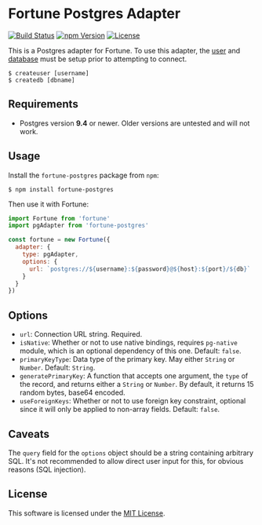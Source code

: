 # Fortune Postgres Adapter

[![Build Status](https://img.shields.io/travis/fortunejs/fortune-postgres/master.svg?style=flat-square)](https://travis-ci.org/fortunejs/fortune-postgres)
[![npm Version](https://img.shields.io/npm/v/fortune-postgres.svg?style=flat-square)](https://www.npmjs.com/package/fortune-postgres)
[![License](https://img.shields.io/npm/l/fortune-postgres.svg?style=flat-square)](https://raw.githubusercontent.com/fortunejs/fortune-postgres/master/LICENSE)

This is a Postgres adapter for Fortune. To use this adapter, the [user](http://www.postgresql.org/docs/9.1/static/app-createuser.html) and [database](http://www.postgresql.org/docs/9.4/static/app-createdb.html) must be setup prior to attempting to connect.

```
$ createuser [username]
$ createdb [dbname]
```


## Requirements

- Postgres version **9.4** or newer. Older versions are untested and will not work.


## Usage

Install the `fortune-postgres` package from `npm`:

```
$ npm install fortune-postgres
```

Then use it with Fortune:

```js
import Fortune from 'fortune'
import pgAdapter from 'fortune-postgres'

const fortune = new Fortune({
  adapter: {
    type: pgAdapter,
    options: {
      url: `postgres://${username}:${password}@${host}:${port}/${db}`
    }
  }
})
```


## Options

- `url`: Connection URL string. Required.
- `isNative`: Whether or not to use native bindings, requires `pg-native` module, which is an optional dependency of this one. Default: `false`.
- `primaryKeyType`: Data type of the primary key. May either `String` or `Number`. Default: `String`.
- `generatePrimaryKey`: A function that accepts one argument, the `type` of the record, and returns either a `String` or `Number`. By default, it returns 15 random bytes, base64 encoded.
- `useForeignKeys`: Whether or not to use foreign key constraint, optional since it will only be applied to non-array fields. Default: `false`.


## Caveats

The `query` field for the `options` object should be a string containing arbitrary SQL. It's not recommended to allow direct user input for this, for obvious reasons (SQL injection).


## License

This software is licensed under the [MIT License](//github.com/fortunejs/fortune-postgres/blob/master/LICENSE).
